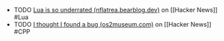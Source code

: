 - TODO [Lua is so underrated (nflatrea.bearblog.dev)](https://news.ycombinator.com/item?id=42517102) on [[Hacker News]] #Lua
- TODO [I thought I found a bug (os2museum.com)](https://news.ycombinator.com/item?id=42510776) on [[Hacker News]] #CPP
